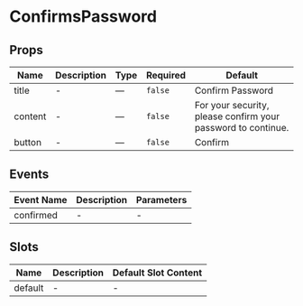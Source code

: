 # ConfirmsPassword

## Props

<!-- @vuese:ConfirmsPassword:props:start -->
|Name|Description|Type|Required|Default|
|---|---|---|---|---|
|title|-|—|`false`|Confirm Password|
|content|-|—|`false`|For your security, please confirm your password to continue.|
|button|-|—|`false`|Confirm|

<!-- @vuese:ConfirmsPassword:props:end -->


## Events

<!-- @vuese:ConfirmsPassword:events:start -->
|Event Name|Description|Parameters|
|---|---|---|
|confirmed|-|-|

<!-- @vuese:ConfirmsPassword:events:end -->


## Slots

<!-- @vuese:ConfirmsPassword:slots:start -->
|Name|Description|Default Slot Content|
|---|---|---|
|default|-|-|

<!-- @vuese:ConfirmsPassword:slots:end -->


>


